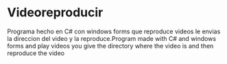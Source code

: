 # Videoreproducir
Programa hecho en C# con windows forms que reproduce videos le envias la direccion del video y la reproduce.Program made with C# and windows forms and play videos you give the directory where the video is and then reproduce the video
